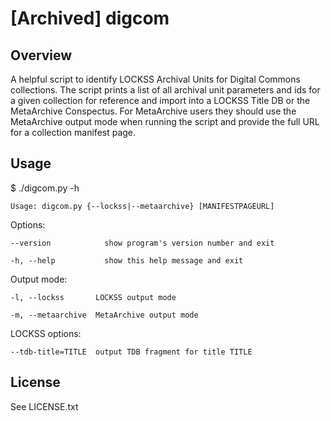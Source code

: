 # [Archived] digcom
## Overview
A helpful script to identify LOCKSS Archival Units for Digital Commons collections. The script prints a list of all archival unit parameters and ids for a given collection for reference and import into a LOCKSS Title DB or the MetaArchive Conspectus. For MetaArchive users they should use the MetaArchive output mode when running the script and provide the full URL for a collection manifest page. 

## Usage
$ ./digcom.py -h

    Usage: digcom.py {--lockss|--metaarchive} [MANIFESTPAGEURL] 

Options:

    --version            show program's version number and exit
  
    -h, --help           show this help message and exit

  Output mode:
  
    -l, --lockss       LOCKSS output mode
    
    -m, --metaarchive  MetaArchive output mode

  LOCKSS options:
  
    --tdb-title=TITLE  output TDB fragment for title TITLE

## License
See LICENSE.txt
